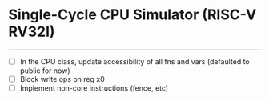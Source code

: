 # Single-Cycle CPU Simulator (RISC-V RV32I)

---


- [ ] In the CPU class, update accessibility of all fns and vars (defaulted to public for now)
- [ ] Block write ops on reg x0
- [ ] Implement non-core instructions (fence, etc)